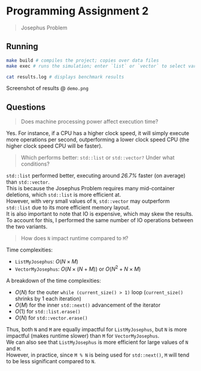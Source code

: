 # Programming Assignment 2

> Josephus Problem

## Running

```sh
make build # compiles the project; copies over data files
make exec # runs the simulation; enter `list` or `vector` to select variant

cat results.log # displays benchmark results
```

Screenshot of results @ `demo.png`

## Questions

> Does machine processing power affect execution time?

Yes. For instance, if a CPU has a higher clock speed, it will simply execute more operations per second, outperforming a lower clock speed CPU (the higher clock speed CPU will be faster).

> Which performs better: `std::list` or `std::vector?` Under what conditions?

`std::list` performed better, executing around *26.7%* faster (on average) than `std::vector`. \
This is because the Josephus Problem requires many mid-container deletions, which `std::list` is more efficient at. \
However, with very small values of `N`, `std::vector` may outperform `std::list` due to its more efficient memory layout. \
It is also important to note that IO is expensive, which may skew the results. To account for this, I performed the same number of IO operations between the two variants.

> How does `N` impact runtime compared to `M`?

Time complexities:
- `ListMyJosephus`: $O(N \times M)$
- `VectorMyJosephus`: $O(N \times (N + M))$ or $O(N^2 + N \times M)$

A breakdown of the time complexities:
- $O(N)$ for the outer `while (current_size() > 1)` loop (`current_size()` shrinks by 1 each iteration)
- $O(M)$ for the inner `std::next()` advancement of the iterator
- $O(1)$ for `std::list.erase()`
- $O(N)$ for `std::vector.erase()`

Thus, both `N` and `M` are equally impactful for `ListMyJosephus`, but `N` is more impactful (makes runtime slower) than `M` for `VectorMyJosephus`. \
We can also see that `ListMyJosephus` is more efficient for large values of `N` and `M`. \
However, in practice, since `M % N` is being used for `std::next()`, `M` will tend to be less significant compared to `N`.
